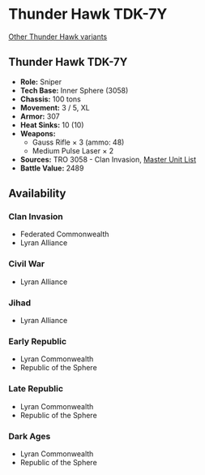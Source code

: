 # Thunder Hawk TDK-7Y

[Other Thunder Hawk variants](../thunder_hawk.md)

## Thunder Hawk TDK-7Y
- **Role:** Sniper
- **Tech Base:** Inner Sphere (3058)
- **Chassis:** 100 tons
- **Movement:** 3 / 5, XL
- **Armor:** 307
- **Heat Sinks:** 10 (10)
- **Weapons:**
  - Gauss Rifle × 3 (ammo: 48)
  - Medium Pulse Laser × 2
- **Sources:** TRO 3058 - Clan Invasion, [Master Unit List](http://masterunitlist.info/Unit/Details/3223/thunder-hawk-tdk-7y)
- **Battle Value:** 2489

## Availability

### Clan Invasion
- Federated Commonwealth
- Lyran Alliance

### Civil War
- Lyran Alliance

### Jihad
- Lyran Alliance

### Early Republic
- Lyran Commonwealth
- Republic of the Sphere

### Late Republic
- Lyran Commonwealth
- Republic of the Sphere

### Dark Ages
- Lyran Commonwealth
- Republic of the Sphere

